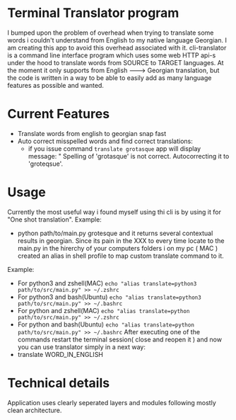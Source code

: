 # Terminal Translator program
I bumped upon the problem of overhead when trying to translate some words i couldn't understand from English to my native language Georgian. I am creating this app to avoid this overhead associated with it.
cli-translator is a command line interface program which uses some web HTTP api-s under the hood to translate words from SOURCE to TARGET languages.
At the moment it only supports from English ---> Georgian translation, but the code is written in a way to be able to easily  add as many language features as possible and wanted.

# Current Features
- Translate words from english to georgian snap fast
- Auto correct misspelled words and find correct translations:
	-  if you issue command `translate grotasque` app will display message: " Spelling of 'grotasque' is not correct. Autocorrecting it to 'groteqsue'. 

# Usage
Currently the most useful way i found myself using thi cli is by using it for "One shot translation".
Example:
- python path/to/main.py grotesque 
and it returns several contextual results in georgian.
Since its pain in the XXX to every time locate to the main.py in the hirerchy of your computers folders i on my pc ( MAC ) created an alias in shell profile to map custom translate command to it.

Example:
- For python3 and zshell(MAC) `echo "alias translate=python3 path/to/src/main.py" >> ~/.zshrc`
- For python3 and bash(Ubuntu) `echo "alias translate=python3 path/to/src/main.py" >> ~/.bashrc`
- For python and zshell(MAC) `echo "alias translate=python path/to/src/main.py" >> ~/.zshrc`
- For python and bash(Ubuntu) `echo "alias translate=python path/to/src/main.py" >> ~/.bashrc`
After executing one of the commands restart the terminal session( close and reopen it ) and now you can use translator simply in a next way:
- translate WORD_IN_ENGLISH

# Technical details
Application uses clearly seperated layers and modules following mostly clean architecture.

